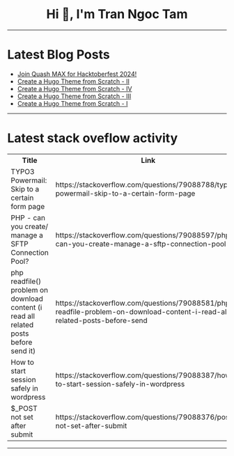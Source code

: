 <h1 align="center">Hi 👋, I'm Tran Ngoc Tam</h1>

---

# Latest Blog Posts 
<!-- BLOG-POST-LIST:START -->
- [Join Quash MAX for Hacktoberfest 2024!](https://dev.to/helloquash/join-quash-max-for-hacktoberfest-2024-2hf8)
- [Create a Hugo Theme from Scratch - II](https://dev.to/tomowang/create-a-hugo-theme-from-scratch-ii-113)
- [Create a Hugo Theme from Scratch - IV](https://dev.to/tomowang/create-a-hugo-theme-from-scratch-iv-2nhf)
- [Create a Hugo Theme from Scratch - III](https://dev.to/tomowang/create-a-hugo-theme-from-scratch-iii-5fm0)
- [Create a Hugo Theme from Scratch - I](https://dev.to/tomowang/create-a-hugo-theme-from-scratch-i-46j7)
<!-- BLOG-POST-LIST:END -->

---

# Latest stack oveflow activity
<table>
  <tr><th>Title</th><th>Link</th></tr>
  <!-- STACKOVERFLOW:START --><tr><td>TYPO3 Powermail: Skip to a certain form page</td><td>https://stackoverflow.com/questions/79088788/typo3-powermail-skip-to-a-certain-form-page</td></tr><tr><td>PHP - can you create/ manage a SFTP Connection Pool?</td><td>https://stackoverflow.com/questions/79088597/php-can-you-create-manage-a-sftp-connection-pool</td></tr><tr><td>php readfile&lpar;&rpar; problem on download content &lpar;i read all related posts before send it&rpar;</td><td>https://stackoverflow.com/questions/79088581/php-readfile-problem-on-download-content-i-read-all-related-posts-before-send</td></tr><tr><td>How to start session safely in wordpress</td><td>https://stackoverflow.com/questions/79088387/how-to-start-session-safely-in-wordpress</td></tr><tr><td>$_POST not set after submit</td><td>https://stackoverflow.com/questions/79088376/post-not-set-after-submit</td></tr><!-- STACKOVERFLOW:END -->
</table>

---



